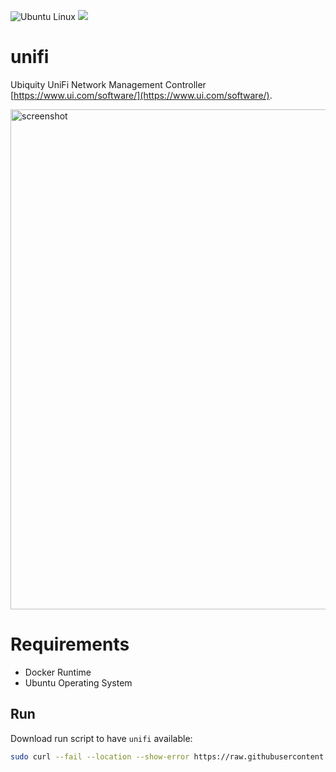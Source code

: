 ![Ubuntu Linux](https://img.shields.io/badge/tested-ubuntu-green.svg) [![](https://images.microbadger.com/badges/image/suckowbiz/unifi.svg)](https://microbadger.com/images/suckowbiz/unifi "Get your own image badge on microbadger.com")

# unifi

Ubiquity UniFi Network Management Controller [https://www.ui.com/software/](https://www.ui.com/software/).

<img src="https://prd-www-cdn.ubnt.com/media/images/dashboard/frames/unifi-image@2x.png" alt="screenshot" width="800" />

# Requirements

- Docker Runtime
- Ubuntu Operating System

## Run

Download run script to have `unifi` available:

```bash
sudo curl --fail --location --show-error https://raw.githubusercontent.com/suckowbiz/dockerside/master/unifi/unifi -o /usr/local/bin/unifi && sudo chmod +x /usr/local/bin/unifi
```








